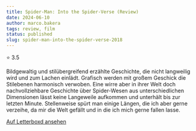 ```yaml
---
title: Spider-Man: Into the Spider-Verse (Review)
date: 2024-06-10
author: marco.bakera
tags: review, film
status: published
slug: spider-man-into-the-spider-verse-2018
---
```


⭐ 3.5

Bildgewaltig und stilübergreifend erzählte Geschichte, die nicht langweilig wird und zum Lachen einlädt. Grafisch werden mit großem Geschick die Stilebenen harmonisch verwoben. Eine wirre aber in ihrer Welt doch nachvollziehbare Geschichte über Spider-Wesen aus unterschiedlichen Dimensionen lässt keine Langeweile aufkommen und unterhält bis zur letzten Minute. Stellenweise spürt man einige Längen, die ich aber gerne verzeihe, da mir die Welt gefällt und in die ich mich gerne fallen lasse.

[Auf Letterboxd ansehen](https://boxd.it/6E2o6T)

